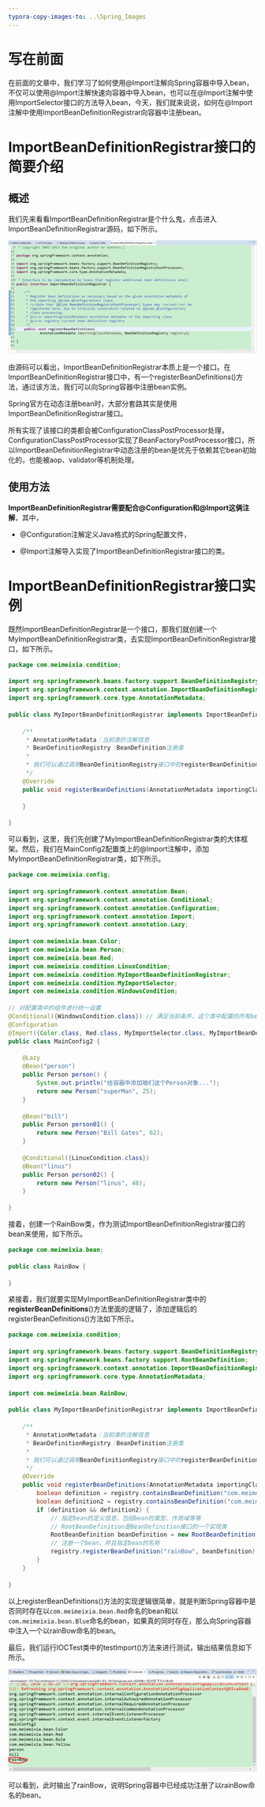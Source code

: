 ```yaml
---
typora-copy-images-to: ..\Spring_Images
---
```


# 写在前面

在前面的文章中，我们学习了如何使用@Import注解向Spring容器中导入bean，不仅可以使用@Import注解快速向容器中导入bean，也可以在@Import注解中使用ImportSelector接口的方法导入bean，今天，我们就来说说，如何在@Import注解中使用ImportBeanDefinitionRegistrar向容器中注册bean。

# ImportBeanDefinitionRegistrar接口的简要介绍

## 概述

我们先来看看ImportBeanDefinitionRegistrar是个什么鬼，点击进入ImportBeanDefinitionRegistrar源码，如下所示。

![在这里插入图片描述](../Spring_Images/20201130144100842.png)

由源码可以看出，ImportBeanDefinitionRegistrar本质上是一个接口。在ImportBeanDefinitionRegistrar接口中，有一个registerBeanDefinitions()方法，通过该方法，我们可以向Spring容器中注册bean实例。

Spring官方在动态注册bean时，大部分套路其实是使用ImportBeanDefinitionRegistrar接口。

所有实现了该接口的类都会被ConfigurationClassPostProcessor处理，ConfigurationClassPostProcessor实现了BeanFactoryPostProcessor接口，所以ImportBeanDefinitionRegistrar中动态注册的bean是优先于依赖其它bean初始化的，也能被aop、validator等机制处理。

## 使用方法

**ImportBeanDefinitionRegistrar需要配合@Configuration和@Import这俩注解**，其中，

- @Configuration注解定义Java格式的Spring配置文件，

- @Import注解导入实现了ImportBeanDefinitionRegistrar接口的类。

# ImportBeanDefinitionRegistrar接口实例

既然ImportBeanDefinitionRegistrar是一个接口，那我们就创建一个MyImportBeanDefinitionRegistrar类，去实现ImportBeanDefinitionRegistrar接口，如下所示。

```java
package com.meimeixia.condition;

import org.springframework.beans.factory.support.BeanDefinitionRegistry;
import org.springframework.context.annotation.ImportBeanDefinitionRegistrar;
import org.springframework.core.type.AnnotationMetadata;

public class MyImportBeanDefinitionRegistrar implements ImportBeanDefinitionRegistrar {

	/**
	 * AnnotationMetadata：当前类的注解信息
	 * BeanDefinitionRegistry：BeanDefinition注册类
	 * 
	 * 我们可以通过调用BeanDefinitionRegistry接口中的registerBeanDefinition方法，手动注册所有需要添加到容器中的bean
	 */
	@Override
	public void registerBeanDefinitions(AnnotationMetadata importingClassMetadata, BeanDefinitionRegistry registry) {

	}

}
```

可以看到，这里，我们先创建了MyImportBeanDefinitionRegistrar类的大体框架。然后，我们在MainConfig2配置类上的@Import注解中，添加MyImportBeanDefinitionRegistrar类，如下所示。

```java
package com.meimeixia.config;

import org.springframework.context.annotation.Bean;
import org.springframework.context.annotation.Conditional;
import org.springframework.context.annotation.Configuration;
import org.springframework.context.annotation.Import;
import org.springframework.context.annotation.Lazy;

import com.meimeixia.bean.Color;
import com.meimeixia.bean.Person;
import com.meimeixia.bean.Red;
import com.meimeixia.condition.LinuxCondition;
import com.meimeixia.condition.MyImportBeanDefinitionRegistrar;
import com.meimeixia.condition.MyImportSelector;
import com.meimeixia.condition.WindowsCondition;

// 对配置类中的组件进行统一设置
@Conditional({WindowsCondition.class}) // 满足当前条件，这个类中配置的所有bean注册才能生效
@Configuration
@Import({Color.class, Red.class, MyImportSelector.class, MyImportBeanDefinitionRegistrar.class}) // @Import快速地导入组件，id默认是组件的全类名
public class MainConfig2 {
	
	@Lazy
	@Bean("person")
	public Person person() {
		System.out.println("给容器中添加咱们这个Person对象...");
		return new Person("superMan", 25);
	}
	
	@Bean("bill")
	public Person person01() {
		return new Person("Bill Gates", 62);
	}
	
	@Conditional({LinuxCondition.class})
	@Bean("linus")
	public Person person02() {
		return new Person("linus", 48);
	}
	
}
```

接着，创建一个RainBow类，作为测试ImportBeanDefinitionRegistrar接口的bean来使用，如下所示。

```java
package com.meimeixia.bean;

public class RainBow {

}
```

紧接着，我们就要实现MyImportBeanDefinitionRegistrar类中的**registerBeanDefinitions**()方法里面的逻辑了，添加逻辑后的registerBeanDefinitions()方法如下所示。

```java
package com.meimeixia.condition;

import org.springframework.beans.factory.support.BeanDefinitionRegistry;
import org.springframework.beans.factory.support.RootBeanDefinition;
import org.springframework.context.annotation.ImportBeanDefinitionRegistrar;
import org.springframework.core.type.AnnotationMetadata;

import com.meimeixia.bean.RainBow;

public class MyImportBeanDefinitionRegistrar implements ImportBeanDefinitionRegistrar {

	/**
	 * AnnotationMetadata：当前类的注解信息
	 * BeanDefinitionRegistry：BeanDefinition注册类
	 * 
	 * 我们可以通过调用BeanDefinitionRegistry接口中的registerBeanDefinition方法，手动注册所有需要添加到容器中的bean
	 */
	@Override
	public void registerBeanDefinitions(AnnotationMetadata importingClassMetadata, BeanDefinitionRegistry registry) {
		boolean definition = registry.containsBeanDefinition("com.meimeixia.bean.Red");
		boolean definition2 = registry.containsBeanDefinition("com.meimeixia.bean.Blue");
		if (definition && definition2) {
			// 指定bean的定义信息，包括bean的类型、作用域等等
			// RootBeanDefinition是BeanDefinition接口的一个实现类
			RootBeanDefinition beanDefinition = new RootBeanDefinition(RainBow.class); // bean的定义信息
			// 注册一个bean，并且指定bean的名称
			registry.registerBeanDefinition("rainBow", beanDefinition);
		}
	}

}
```

以上registerBeanDefinitions()方法的实现逻辑很简单，就是判断Spring容器中是否同时存在以`com.meimeixia.bean.Red`命名的bean和以`com.meimeixia.bean.Blue`命名的bean，如果真的同时存在，那么向Spring容器中注入一个以rainBow命名的bean。

最后，我们运行IOCTest类中的testImport()方法来进行测试，输出结果信息如下所示。

![在这里插入图片描述](../Spring_Images/20201130144112546.png)

可以看到，此时输出了rainBow，说明Spring容器中已经成功注册了以rainBow命名的bean。